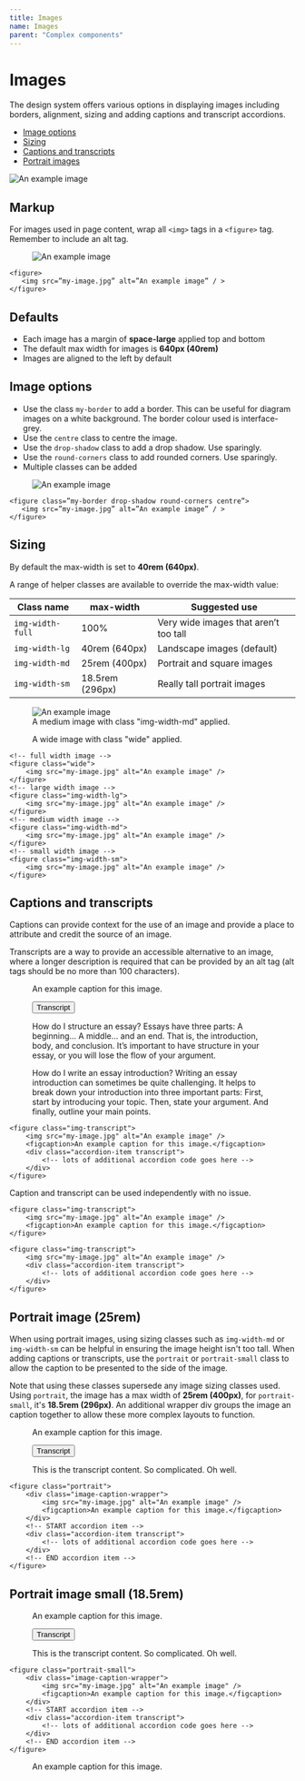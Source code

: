 ```yaml
---
title: Images
name: Images
parent: "Complex components"
---
```

<h1 class="margin-top-zero">Images</h1>
<p class="lead">The design system offers various options in displaying images including  borders, alignment, sizing and adding captions and transcript accordions.
</p>
<ul class="link-list">
	<li><a href="#options">Image options</a></li>
	<li><a href="#sizing">Sizing</a></li>
	<li><a href="#captions">Captions and transcripts</a></li>
	<li><a href="#portrait">Portrait images</a></li>
</ul>
 <img src="https://rmitlibrary.github.io/cdn/learninglab/images/maths-s6-1.png" alt="An example image" />
<h2>Markup</h2>
<p>For images used in page content, wrap all <code>&lt;img&gt;</code> tags in a <code>&lt;figure&gt;</code> tag. Remember to include an alt tag.</p>
<figure>
    <img src="/design-system/images/landscape.jpg" alt="An example image" />
</figure>
<div class="highlight">
<pre class="chroma">
<code class="language-html">&lt;figure&gt;
   &lt;img src=&rdquo;my-image.jpg&rdquo; alt=&rdquo;An example image&rdquo; / &gt;
&lt;/figure&gt;</code>
</pre></div>
<h2>Defaults</h2>
<ul>
	<li>Each image has a margin of <strong>space-large</strong> applied top and bottom</li>
	<li>The default max width for images is <strong>640px (40rem)</strong></li>
	<li>Images are aligned to the left by default</li>
</ul>
<a id="options"></a>
<h2>Image options</h2>
<ul>
	<li>Use the class <code>my-border</code> to add a border. This can be useful for diagram images on a white background. The border colour used is interface-grey.</li>
	<li>Use the <code>centre</code> class to centre the image.</li>
	<li>Use the <code>drop-shadow</code> class to add a drop shadow. Use sparingly.</li>
	<li>Use the <code>round-corners</code> class to add rounded corners. Use sparingly.</li>
	<li>Multiple classes can be added</li>
</ul>
<figure class="my-border drop-shadow round-corners centre">
    <img src="/design-system/images/mind-map.png" alt="An example image" />
</figure>
<div class="highlight">
<pre class="chroma">
<code class="language-html">&lt;figure class=&rdquo;my-border drop-shadow round-corners centre&rdquo;&gt;
   &lt;img src=&rdquo;my-image.jpg&rdquo; alt=&rdquo;An example image&rdquo; / &gt;
&lt;/figure&gt;</code>
</pre></div>
<a id="sizing"></a>
<h2>Sizing</h2>
<p>By default the max-width is set to <strong class="nowrap">40rem (640px)</strong>.</p>
<p>A range of helper classes are available to override the max-width value:</p>
<table class="table table-striped">
  <thead>
    <tr>
      <th>Class name</th>
      <th>max-width</th>
      <th>Suggested use</th>
    </tr>
  </thead>
  <tbody>
    <tr>
      <td><code>img-width-full</code></td>
      <td>100%</td>
      <td>Very wide images that aren’t too tall</td>
    </tr>
    <tr>
      <td><code>img-width-lg</code></td>
      <td>40rem (640px)</td>
      <td>Landscape images (default)</td>
    </tr>
    <tr>
      <td><code>img-width-md</code></td>
      <td>25rem (400px)</td>
      <td>Portrait and square images</td>
    </tr>
    <tr>
      <td><code>img-width-sm</code></td>
      <td>18.5rem (296px)</td>
      <td>Really tall portrait images</td>
    </tr>
  </tbody>
</table>
<figure class="img-width-md">
    <img src="/design-system/images/landscape.jpg" alt="An example image" />
	<figcaption>A medium image with class "img-width-md" applied.</figcaption>
</figure>
<figure class="wide">
    <img src="/design-system/images/landscape.jpg" alt="" />
	<figcaption>A wide image with class "wide" applied.</figcaption>
</figure>
<div class="highlight">
<pre class="chroma">
<code class="language-html">&lt;!-- full width image --&gt;
&lt;figure class=&quot;wide&quot;&gt;
    &lt;img src=&quot;my-image.jpg&quot; alt=&quot;An example image&quot; /&gt;
&lt;/figure&gt;
&lt;!-- large width image --&gt;
&lt;figure class=&quot;img-width-lg&quot;&gt;
    &lt;img src=&quot;my-image.jpg&quot; alt=&quot;An example image&quot; /&gt;
&lt;/figure&gt;
&lt;!-- medium width image --&gt;
&lt;figure class=&quot;img-width-md&quot;&gt;
    &lt;img src=&quot;my-image.jpg&quot; alt=&quot;An example image&quot; /&gt;
&lt;/figure&gt;
&lt;!-- small width image --&gt;
&lt;figure class=&quot;img-width-sm&quot;&gt;
    &lt;img src=&quot;my-image.jpg&quot; alt=&quot;An example image&quot; /&gt;
&lt;/figure&gt;</code>
</pre></div>
<a id="captions"></a>
<h2>Captions and transcripts</h2>
<p>Captions can provide context for the use of an image and provide a place to attribute and credit the source of an image.</p>
<p>Transcripts are a way to provide an accessible alternative to an image, where a longer description is required that can be provided by an alt tag (alt tags should be no more than 100 characters).</p>
<!-- START figure caption and transcript -->
<figure>
    <img src="/design-system/images/landscape.jpg" alt="" />
	<figcaption>An example caption for this image.</figcaption>
	<!-- START accordion item -->
	<div class="accordion-item transcript">
		<p class="accordion-header" id="Transcript-headingOne">
		  <button class="accordion-button collapsed" type="button" data-bs-toggle="collapse" data-bs-target="#Transcript-collapseOne" aria-expanded="false" aria-controls="Transcript-collapseOne">
			Transcript
		  </button>
		</p>
		<div id="Transcript-collapseOne" class="accordion-collapse collapse" aria-labelledby="Transcript-headingOne" style="">
		  <div class="accordion-body">
			<p>How do I structure an essay? Essays have three parts: A beginning... A middle... and an end. That is, the introduction, body, and conclusion. It’s important to have structure in your essay, or you will lose the flow of your argument.</p>
			<p>How do I write an essay introduction? Writing an essay introduction can sometimes be quite challenging. It helps to break down your introduction into three important parts: First, start by introducing your topic. Then, state your argument. And finally, outline your main points.</p>
			</div>
		  </div>
	</div>
	<!-- END accordion item -->
</figure>
<!-- END figure caption and transcript -->
<!-- START code example -->
<div class="highlight">
<pre class="chroma">
<code class="language-html">&lt;figure class=&quot;img-transcript&quot;&gt;
	&lt;img src=&quot;my-image.jpg&quot; alt=&quot;An example image&quot; /&gt;
	&lt;figcaption&gt;An example caption for this image.&lt;/figcaption&gt;
	&lt;div class=&quot;accordion-item transcript&quot;&gt; 
		&lt;!-- lots of additional accordion code goes here --&gt;	
	&lt;/div&gt;
&lt;/figure&gt;</code>
</pre></div>
<!-- END code example -->
<p>Caption and transcript can be used independently with no issue.</p>
<!-- START code example -->
<div class="highlight">
<pre class="chroma">
<code class="language-html">&lt;figure class=&quot;img-transcript&quot;&gt;
	&lt;img src=&quot;my-image.jpg&quot; alt=&quot;An example image&quot; /&gt;
	&lt;figcaption&gt;An example caption for this image.&lt;/figcaption&gt;
&lt;/figure&gt;</code>
</pre></div>
<!-- END code example -->
<!-- START code example -->
<div class="highlight">
<pre class="chroma">
<code class="language-html">&lt;figure class=&quot;img-transcript&quot;&gt;
	&lt;img src=&quot;my-image.jpg&quot; alt=&quot;An example image&quot; /&gt;
	&lt;div class=&quot;accordion-item transcript&quot;&gt; 
		&lt;!-- lots of additional accordion code goes here --&gt;	
	&lt;/div&gt;
&lt;/figure&gt;</code>
</pre></div>
<!-- END code example -->
<a id="portrait"></a>
<h2>Portrait image (25rem)</h2>
<p>When using portrait images, using sizing classes such as <code>img-width-md</code> or <code>img-width-sm</code> can be helpful in ensuring the image height isn't too tall. When adding captions or transcripts, use the <code>portrait</code> or <code>portrait-small</code> class to allow the caption to be presented to the side of the image.</p> 
<p>Note that using these classes supersede any image sizing classes used. Using <code>portrait</code>, the image has a max width of <strong>25rem (400px)</strong>, for <code>portrait-small</code>, it's <strong>18.5rem (296px)</strong>. An additional wrapper div groups the image an caption together to allow these more complex layouts to function.</p>
<!-- START figure portrait default -->
<figure class="portrait">
	<div class="image-caption-wrapper">
		<img src="/design-system/images/portrait.jpg" alt="" />
		<figcaption>An example caption for this image.</figcaption>
	</div>
	<!-- START accordion item -->
	<div class="accordion-item transcript">
		<p class="accordion-header" id="Transcript-head1">
		  <button class="accordion-button collapsed" type="button" data-bs-toggle="collapse" data-bs-target="#Transcript-body3" aria-expanded="false" aria-controls="Transcript-body3">
			Transcript
		  </button>
		</p>
		<div id="Transcript-body3" class="accordion-collapse collapse" aria-labelledby="Transcript-head3">
		  <div class="accordion-body">
			 <!-- content goes here -->
			 <p>This is the transcript content. So complicated. Oh well.</p>
		  </div>
		</div>
	</div>
	<!-- END accordion item -->
</figure>
<!-- END figure portrait default -->
<div class="highlight">
<pre class="chroma">
<code class="language-html">&lt;figure class=&quot;portrait&quot;&gt;
	&lt;div class=&quot;image-caption-wrapper&quot;&gt;
		&lt;img src=&quot;my-image.jpg&quot; alt=&quot;An example image&quot; /&gt;
		&lt;figcaption&gt;An example caption for this image.&lt;/figcaption&gt;
	&lt;/div&gt;
	&lt;!-- START accordion item --&gt;
	&lt;div class=&quot;accordion-item transcript&quot;&gt;
		&lt;!-- lots of additional accordion code goes here --&gt;
	&lt;/div&gt;
	&lt;!-- END accordion item --&gt;
&lt;/figure&gt;</code>
</pre></div>
<h2>Portrait image small (18.5rem)</h2>
<!-- START figure portrait default -->
<figure class="portrait-small">
	<div class="image-caption-wrapper">
		<img src="/design-system/images/tall-portrait.jpg" alt="" />
		<figcaption>An example caption for this image.</figcaption>
	</div>
	<!-- START accordion item -->
	<div class="accordion-item transcript">
		<p class="accordion-header" id="Transcript-head1">
		  <button class="accordion-button collapsed" type="button" data-bs-toggle="collapse" data-bs-target="#Transcript-body4" aria-expanded="false" aria-controls="Transcript-body4">
			Transcript
		  </button>
		</p>
		<div id="Transcript-body4" class="accordion-collapse collapse" aria-labelledby="Transcript-head4">
		  <div class="accordion-body">
			 <!-- content goes here -->
			 <p>This is the transcript content. So complicated. Oh well.</p>
		  </div>
		</div>
	</div>
	<!-- END accordion item -->
</figure>
<!-- END figure portrait default -->
<div class="highlight">
<pre class="chroma">
<code class="language-html">&lt;figure class=&quot;portrait-small&quot;&gt;
	&lt;div class=&quot;image-caption-wrapper&quot;&gt;
		&lt;img src=&quot;my-image.jpg&quot; alt=&quot;An example image&quot; /&gt;
		&lt;figcaption&gt;An example caption for this image.&lt;/figcaption&gt;
	&lt;/div&gt;
	&lt;!-- START accordion item --&gt;
	&lt;div class=&quot;accordion-item transcript&quot;&gt;
		&lt;!-- lots of additional accordion code goes here --&gt;
	&lt;/div&gt;
	&lt;!-- END accordion item --&gt;
&lt;/figure&gt;</code>
</pre></div>
<!-- START figure portrait default -->
<figure class="portrait-small">
	<div class="image-caption-wrapper">
		<img src="/design-system/images/tall-portrait.jpg" alt="" />
		<figcaption>An example caption for this image.</figcaption>
	</div>
</figure>
<!-- END figure portrait default -->